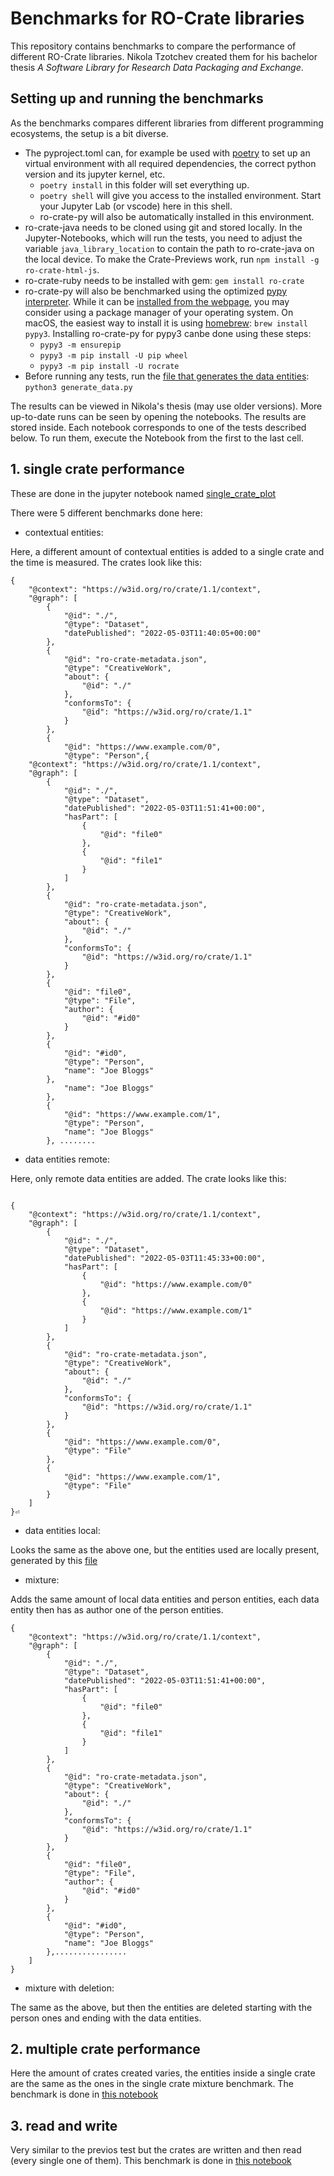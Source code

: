 # Benchmarks for RO-Crate libraries
This repository contains benchmarks to compare the performance of different RO-Crate libraries. Nikola Tzotchev created them for his bachelor thesis *A Software Library for Research Data Packaging and Exchange*.

## Setting up and running the benchmarks

As the benchmarks compares different libraries from different programming ecosystems, the setup is a bit diverse.

- The pyproject.toml can, for example be used with [poetry](https://python-poetry.org/docs/master/basic-usage/) to set up an virtual environment with all required dependencies, the correct python version and its jupyter kernel, etc.
    - `poetry install` in this folder will set everything up.
    - `poetry shell` will give you access to the installed environment. Start your Jupyter Lab (or vscode) here in this shell.
    - ro-crate-py will also be automatically installed in this environment.
- ro-crate-java needs to be cloned using git and stored locally. In the Jupyter-Notebooks, which will run the tests, you need to adjust the variable `java_library_location` to contain the path to ro-crate-java on the local device. To make the Crate-Previews work, run `npm install -g ro-crate-html-js`.
- ro-crate-ruby needs to be installed with gem: `gem install ro-crate`
- ro-crate-py will also be benchmarked using the optimized [pypy interpreter](https://www.pypy.org/). While it can be [installed from the webpage](https://www.pypy.org/download.html), you may consider using a package manager of your operating system. On macOS, the easiest way to install it is using [homebrew](https://brew.sh/): `brew install pypy3`. Installing ro-crate-py for pypy3 canbe done using these steps:
    - `pypy3 -m ensurepip`
    - `pypy3 -m pip install -U pip wheel`
    - `pypy3 -m pip install -U rocrate`
- Before running any tests, run the [file that generates the data entities](generate_data.py): `python3 generate_data.py`

The results can be viewed in Nikola's thesis (may use older versions). More up-to-date runs can be seen by opening the notebooks. The results are stored inside. Each notebook corresponds to one of the tests described below. To run them, execute the Notebook from the first to the last cell.

## 1. single crate performance

These are done in the jupyter notebook named [single_crate_plot](single_crate_plot.ipynb)

There were 5 different benchmarks done here:
- contextual entities:

Here, a different amount of contextual entities is added to a single crate and the time is measured.
The crates look like this:
```
{
    "@context": "https://w3id.org/ro/crate/1.1/context",
    "@graph": [
        {
            "@id": "./",
            "@type": "Dataset",
            "datePublished": "2022-05-03T11:40:05+00:00"
        },
        {
            "@id": "ro-crate-metadata.json",
            "@type": "CreativeWork",
            "about": {
                "@id": "./"
            },
            "conformsTo": {
                "@id": "https://w3id.org/ro/crate/1.1"
            }
        },
        {
            "@id": "https://www.example.com/0",
            "@type": "Person",{
    "@context": "https://w3id.org/ro/crate/1.1/context",
    "@graph": [
        {
            "@id": "./",
            "@type": "Dataset",
            "datePublished": "2022-05-03T11:51:41+00:00",
            "hasPart": [
                {
                    "@id": "file0"
                },
                {
                    "@id": "file1"
                }
            ]
        },
        {
            "@id": "ro-crate-metadata.json",
            "@type": "CreativeWork",
            "about": {
                "@id": "./"
            },
            "conformsTo": {
                "@id": "https://w3id.org/ro/crate/1.1"
            }
        },
        {
            "@id": "file0",
            "@type": "File",
            "author": {
                "@id": "#id0"
            }
        },
        {
            "@id": "#id0",
            "@type": "Person",
            "name": "Joe Bloggs"
        },
            "name": "Joe Bloggs"
        },
        {
            "@id": "https://www.example.com/1",
            "@type": "Person",
            "name": "Joe Bloggs"
        }, ........
```

- data entities remote:

Here, only remote data entities are added.
The crate looks like this:

```

{
    "@context": "https://w3id.org/ro/crate/1.1/context",
    "@graph": [
        {
            "@id": "./",
            "@type": "Dataset",
            "datePublished": "2022-05-03T11:45:33+00:00",
            "hasPart": [
                {
                    "@id": "https://www.example.com/0"
                },
                {
                    "@id": "https://www.example.com/1"
                }
            ]
        },
        {
            "@id": "ro-crate-metadata.json",
            "@type": "CreativeWork",
            "about": {
                "@id": "./"
            },
            "conformsTo": {
                "@id": "https://w3id.org/ro/crate/1.1"
            }
        },
        {
            "@id": "https://www.example.com/0",
            "@type": "File"
        },
        {
            "@id": "https://www.example.com/1",
            "@type": "File"
        }
    ]
}⏎                                                                        

```
- data entities local:

Looks the same as the above one, but the entities used are locally present, generated by this [file](generate_data.py)
- mixture:

Adds the same amount of local data entities and person entities, each data entity then has as author one of the person entities.

```
{
    "@context": "https://w3id.org/ro/crate/1.1/context",
    "@graph": [
        {
            "@id": "./",
            "@type": "Dataset",
            "datePublished": "2022-05-03T11:51:41+00:00",
            "hasPart": [
                {
                    "@id": "file0"
                },
                {
                    "@id": "file1"
                }
            ]
        },
        {
            "@id": "ro-crate-metadata.json",
            "@type": "CreativeWork",
            "about": {
                "@id": "./"
            },
            "conformsTo": {
                "@id": "https://w3id.org/ro/crate/1.1"
            }
        },
        {
            "@id": "file0",
            "@type": "File",
            "author": {
                "@id": "#id0"
            }
        },
        {
            "@id": "#id0",
            "@type": "Person",
            "name": "Joe Bloggs"
        },................
    ]
}
```
- mixture with deletion:

The same as the above, but then the entities are deleted starting with the person ones and ending with the data entities.

## 2. multiple crate performance

Here the amount of crates created varies, the entities inside a single crate are the same as the ones in the single crate mixture benchmark.
The benchmark is done in [this notebook](multiple_crates.ipynb)


## 3. read and write

Very similar to the previos test but the crates are written and then read (every single one of them).
This benchmark is done in [this notebook](read_write.ipynb)

